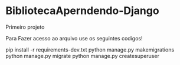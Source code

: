 # BibliotecaAperndendo-Django
Primeiro projeto



Para Fazer acesso ao arquivo use os seguintes codigos!





pip install -r requirements-dev.txt
python manage.py makemigrations
python manage.py migrate
python manage.py createsuperuser
